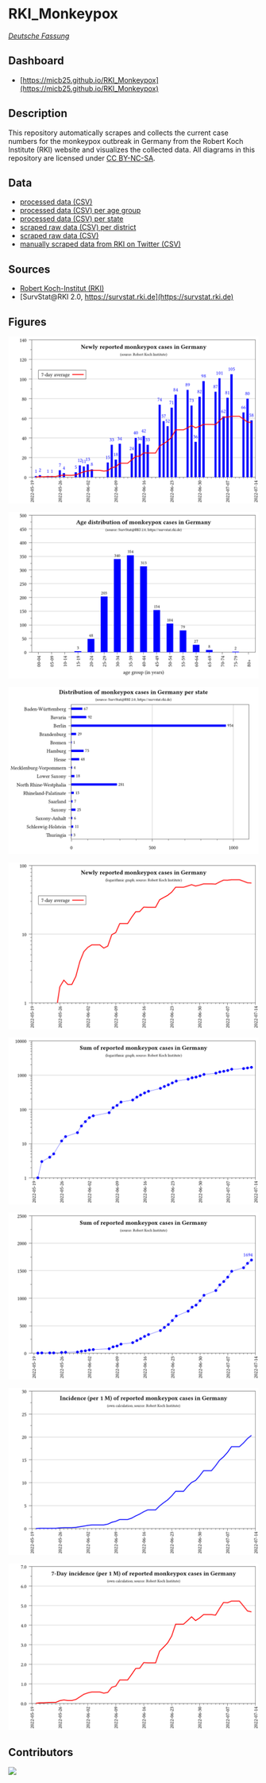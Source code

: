 # RKI_Monkeypox

_[Deutsche Fassung](README.de.md)_

## Dashboard
- [https://micb25.github.io/RKI_Monkeypox](https://micb25.github.io/RKI_Monkeypox)

## Description

This repository automatically scrapes and collects the current case numbers for the monkeypox outbreak in Germany from the Robert Koch Institute (RKI) website and visualizes the collected data. All diagrams in this repository are licensed under [CC BY-NC-SA](https://creativecommons.org/licenses/by-nc-sa/3.0/).

## Data
- [processed data (CSV)](data/RKI_Monkeypox_processed.csv)
- [processed data (CSV) per age group](data/RKI_Monkeypox_processed_age_groups.csv)
- [processed data (CSV) per state](data/RKI_Monkeypox_processed_states.csv)
- [scraped raw data (CSV) per district](data/RKI_SurvStat_by_date_and_district/)
- [scraped raw data (CSV)](data/RKI_Monkeypox.csv)
- [manually scraped data from RKI on Twitter (CSV)](data/RKI_Monkeypox_Twitter.csv)

## Sources
- [Robert Koch-Institut (RKI)](https://www.rki.de/DE/Content/InfAZ/A/Affenpocken/Ausbruch-2022-Situation-Deutschland.html)
- [SurvStat@RKI 2.0, https://survstat.rki.de](https://survstat.rki.de)

## Figures
![](plots_en/plot_num_cases.png)

![](plots_en/plot_age_groups.png)

![](plots_en/plot_states.png)

![](plots_en/plot_num_cases_log.png)

![](plots_en/plot_sum_cases_log.png)

![](plots_en/plot_sum_cases.png)

![](plots_en/plot_incidence.png)

![](plots_en/plot_7d_incidence.png)

## Contributors
<a href="https://github.com/micb25/RKI_Monkeypox/graphs/contributors"><img src="https://contrib.rocks/image?repo=micb25/RKI_Monkeypox" /></a>
